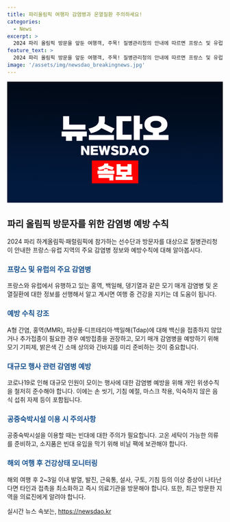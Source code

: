 ```yaml
---
title: 파리올림픽 여행자 감염병과 온열질환 주의하세요!
categories:
  - News
excerpt: >
  2024 파리 올림픽 방문을 앞둔 여행객, 주목! 질병관리청의 안내에 따르면 프랑스 및 유럽에서 유행 중인 홍역, 백일해, 뎅기열과 같은 감염병에 대비해 예방접종 및 개인위생 수칙을 준비해야 합니다. 밝은색 긴 소매 상의와 긴바지, 모기 기피제 사용과 의심 증상 시 마스크 착용 등이 필수이며, 먹을거리 조심과 수분 섭취, 더운 시간대 활동 자제도 필요합니다. 또한 숙박 시 빈대에 대한 주의와 귀국 후 증상 발혀 시 의료기관을 즉시 방문하는 것이 중요합니다.
feature_text: >
  2024 파리 올림픽 방문을 앞둔 여행객, 주목! 질병관리청의 안내에 따르면 프랑스 및 유럽에서 유행 중인 홍역, 백일해, 뎅기열과 같은 감염병에 대비해 예방접종 및 개인위생 수칙을 준비해야 합니다. 밝은색 긴 소매 상의와 긴바지, 모기 기피제 사용과 의심 증상 시 마스크 착용 등이 필수이며, 먹을거리 조심과 수분 섭취, 더운 시간대 활동 자제도 필요합니다. 또한 숙박 시 빈대에 대한 주의와 귀국 후 증상 발혀 시 의료기관을 즉시 방문하는 것이 중요합니다.
image: '/assets/img/newsdao_breakingnews.jpg'
---
```


<p><img src="/assets/img/newsdao_breakingnews.jpg" alt="flaretime 속보" /></p>

<h2 data-ke-size="size26">파리 올림픽 방문자를 위한 감염병 예방 수칙</h2>

<p data-ke-size="size16">2024 파리 하계올림픽·패럴림픽에 참가하는 선수단과 방문자를 대상으로 질병관리청이 안내한 프랑스·유럽 지역의 주요 감염병 정보와 예방수칙에 대해 알아봅시다.</p>

<h3><b><span style="color: #1a5490;">프랑스 및 유럽의 주요 감염병</span></b></h3>

<p data-ke-size="size16">프랑스와 유럽에서 유행하고 있는 홍역, 백일해, 뎅기열과 같은 모기 매개 감염병 및 온열질환에 대한 정보를 선행해서 알고 계시면 여행 중 건강을 지키는 데 도움이 됩니다.</p>

<h3><b><span style="color: #1a5490;">예방 수칙 강조</span></b></h3>

<p data-ke-size="size16">A형 간염, 홍역(MMR), 파상풍·디프테리아·백일해(Tdap)에 대해 백신을 접종하지 않았거나 추가접종이 필요한 경우 예방접종을 권장하고, 모기 매개 감염병을 예방하기 위해 모기 기피제, 밝은색 긴 소매 상의와 긴바지를 미리 준비하는 것이 중요합니다.</p>

<h3><b><span style="color: #1a5490;">대규모 행사 관련 감염병 예방</span></b></h3>

<p data-ke-size="size16">코로나19로 인해 대규모 인원이 모이는 행사에 대한 감염병 예방을 위해 개인 위생수칙을 철저히 준수해야 합니다. 이에는 손 씻기, 기침 예절, 마스크 착용, 익숙하지 않은 음식 섭취 자제 등이 포함됩니다.</p>

<h3><b><span style="color: #1a5490;">공중숙박시설 이용 시 주의사항</span></b></h3>

<p data-ke-size="size16">공중숙박시설을 이용할 때는 빈대에 대한 주의가 필요합니다. 고온 세탁이 가능한 의류를 준비하고, 소지품은 빈대 유입을 막기 위해 비닐 팩에 보관해야 합니다.</p>

<h3><b><span style="color: #1a5490;">해외 여행 후 건강상태 모니터링</span></b></h3>

<p data-ke-size="size16">해외 여행 후 2~3일 이내 발열, 발진, 근육통, 설사, 구토, 기침 등의 이상 증상이 나타난다면 타인과 접촉을 최소화하고 즉시 의료기관을 방문해야 합니다. 또한, 최근 방문한 지역을 의료진에게 알려야 합니다.</p>
실시간 뉴스 속보는, <a href="https://newsdao.kr" rel="dofollow">https://newsdao.kr</a>


